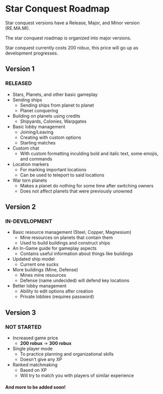 # Star Conquest Roadmap

Star conquest versions have a Release, Major, and Minor version (RE.MA.MI).

The star conquest roadmap is organized into major versions.

Star conquest currently costs 200 robux, this price will go up as development progresses.

## Version 1
### RELEASED
* Stars, Planets, and other basic gameplay
* Sending ships
  * Sending ships from planet to planet
  * Planet conquering
* Building on planets using credits
  * Shipyards, Colonies, Warpgates
* Basic lobby management
  * Joining/Leaving
  * Creating with custom options
  * Starting matches
* Custom chat
  * With custom formatting inculding bold and italic text, some emojis, and commands
* Location markers
  * For marking important locations
  * Can be used to teleport to said locations
* War torn planets
  * Makes a planet do nothing for some time after switching owners
  * Does not affect planets that were previously unowned

## Version 2
### IN-DEVELOPMENT
* Basic resource management (Steel, Copper, Magnesium)
  * Mine resources on planets that contain them
  * Used to build buildings and construct ships
* An In-Game guide for gameplay aspects
  * Contains useful information about things like buildings
* Updated ship model
  * Current one sucks
* More buildings (Mine, Defense)
  * Mines mine resources
  * Defense (name undecided) will defend key locations
* Better lobby management
  * Ability to edit options after creation
  * Private lobbies (requires password)

## Version 3
### NOT STARTED
* Increased game price
  * **200 robux** -> **300 robux**
* Single player mode
  * To practice planning and organizational skills
  * Doesn't give any XP
* Ranked matchmaking
  * Based on XP
  * Will try to match you with players of similar experience
#### And more to be added soon!
